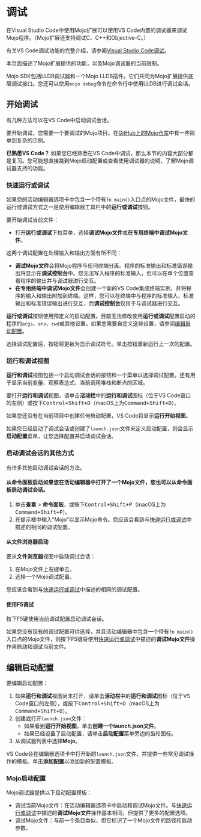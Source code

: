 # 调试
在Visual Studio Code中使用Mojo扩展可以使用VS Code内置的调试器来调试Mojo程序。（Mojo扩展还支持调试C、C++和Objective-C。）

有关VS Code调试功能的完整介绍，请参阅[Visual Studio Code调试](https://code.visualstudio.com/docs/editor/debugging)。

本页面描述了Mojo扩展提供的功能，以及Mojo调试器的当前限制。

Mojo SDK包括LLDB调试器和一个Mojo LLDB插件。它们共同为Mojo扩展提供底层调试接口。您还可以使用`mojo debug`命令在命令行中使用LLDB进行调试会话。

## 开始调试
有几种方法可以在VS Code中启动调试会话。

要开始调试，您需要一个要调试的Mojo项目。在[GitHub上的Mojo仓库](https://github.com/modularml/mojo)中有一些简单到复杂的示例。

**已熟悉VS Code？**
如果您已经熟悉在VS Code中调试，那么本节的内容大部分都是复习。您可能想直接跳到Mojo启动配置或查看使用调试器的说明，了解Mojo调试器支持的功能。

### 快速运行或调试
如果您的活动编辑器选项卡中包含一个带有`fn main()`入口点的Mojo文件，最快的运行或调试方式之一是使用编辑器工具栏中的**运行或调试**按钮。

要开始调试当前文件：
- 打开**运行或调试**下拉菜单，选择**调试Mojo文件**或**在专用终端中调试Mojo文件**。

这两个调试配置在处理输入和输出方面有所不同：
- **调试Mojo文件**会将Mojo程序与任何终端分离。程序的标准输出和标准错误输出将显示在**调试控制台**中。您无法写入程序的标准输入，但可以在单个位置查看程序的输出并与调试器进行交互。
- **在专用终端中调试Mojo文件**会创建一个新的VS Code集成终端实例，并将程序的输入和输出附加到终端。这样，您可以在终端中与程序的标准输入、标准输出和标准错误输出进行交互，而**调试控制台**仅用于与调试器进行交互。

**运行或调试**按钮使用预定义的启动配置。目前无法修改使用**运行或调试**配置启动的程序的`args`、`env`、`cwd`或其他设置。如果您需要自定义这些设置，请参阅[编辑启动配置](#编辑启动配置)。

选择调试配置后，按钮将更新为显示调试符号。单击按钮重新运行上一次的配置。

### 运行和调试视图
**运行和调试**视图包括一个启动调试会话的按钮和一个菜单以选择调试配置。还有用于显示当前变量、观察表达式、当前调用堆栈和断点的区域。

要打开**运行和调试**视图，请单击**活动栏**中的**运行和调试**图标（位于VS Code窗口的左侧）或按下<kbd>Control+Shift+D</kbd>（macOS上为<kbd>Command+Shift+D</kbd>）。

如果您还没有在当前项目中创建任何启动配置，VS Code将显示**运行开始视图**。

如果您已经启动了调试会话或创建了`launch.json`文件来定义启动配置，则会显示**启动配置**菜单，让您选择配置并启动调试会话。

### 启动调试会话的其他方式
有许多其他启动调试会话的方法。

#### 从命令面板启动如果您在活动编辑器中打开了一个Mojo文件，您也可以从**命令面板**启动调试会话。

1. 单击**查看** > **命令面板**，或按下<kbd>Control+Shift+P</kbd>（macOS上为<kbd>Command+Shift+P</kbd>）。
2. 在提示框中输入"Mojo"以显示Mojo命令。您应该会看到与[快速运行或调试](#快速运行或调试)中描述的相同的调试配置。

#### 从文件浏览器启动
要从**文件浏览器**视图中启动调试会话：

1. 在Mojo文件上右键单击。
2. 选择一个Mojo调试配置。

您应该会看到与[快速运行或调试](#快速运行或调试)中描述的相同的调试配置。

#### 使用F5调试
按下F5键使用当前调试配置启动调试会话。

如果您没有现有的调试配置可供选择，并且活动编辑器中包含一个带有`fn main()`入口点的Mojo文件，则按下F5键将使用[快速运行或调试](#快速运行或调试)中描述的**调试Mojo文件**操作来启动和调试当前文件。

## 编辑启动配置
要编辑启动配置：

1. 如果**运行和调试**视图尚未打开，请单击**活动栏**中的**运行和调试**图标（位于VS Code窗口的左侧），或按下<kbd>Control+Shift+D</kbd>（macOS上为<kbd>Command+Shift+D</kbd>）。
2. 创建或打开`launch.json`文件：
   - 如果看到**运行开始视图**，单击**创建一个launch.json文件**。
   - 如果已经设置了启动配置，请单击**启动配置**菜单旁边的齿轮图标。
3. 从调试器列表中选择**Mojo**。

VS Code会在编辑器选项卡中打开新的`launch.json`文件，并提供一些常见调试操作的模板。单击**添加配置**以添加新的配置模板。

### Mojo启动配置
Mojo调试器提供以下启动配置模板：

* 调试当前Mojo文件：在活动编辑器选项卡中启动和调试Mojo文件。与[快速运行或调试](#快速运行或调试)中描述的**调试Mojo文件**操作基本相同，但提供了更多的配置选项。
* 调试Mojo文件：与前一个条目类似，但它标识了一个Mojo文件的路径和启动参数。